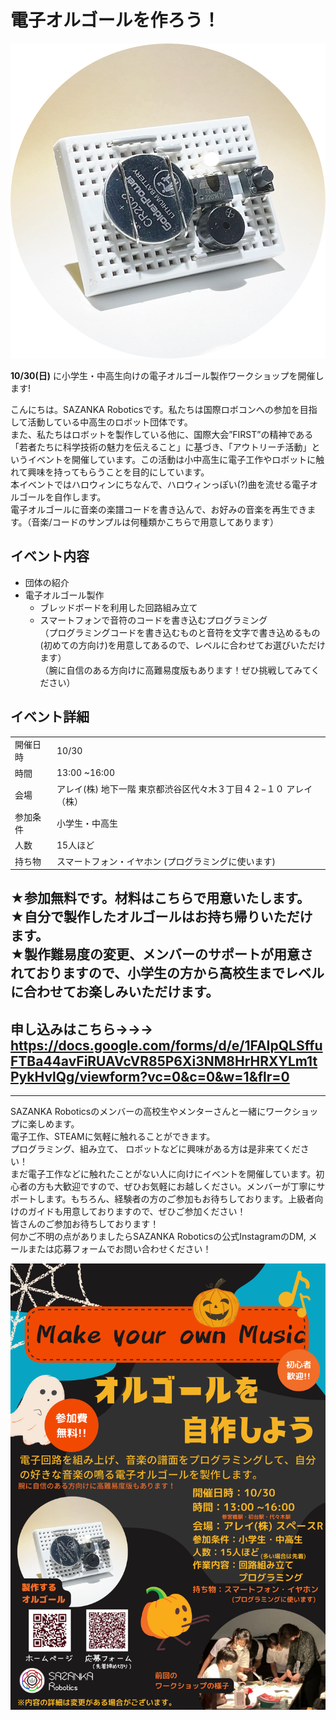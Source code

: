 # 電子オルゴールを作ろう！  

<div style="text-align:right;"><img src="img/221030music.png"></div>

**10/30(日)** に小学生・中高生向けの電子オルゴール製作ワークショップを開催します!  
  
こんにちは。SAZANKA Roboticsです。私たちは国際ロボコンへの参加を目指して活動している中高生のロボット団体です。  
また、私たちはロボットを製作している他に、国際大会”FIRST”の精神である「若者たちに科学技術の魅力を伝えること」に基づき、「アウトリーチ活動」というイベントを開催しています。この活動は小中高生に電子工作やロボットに触れて興味を持ってもらうことを目的にしています。  
本イベントではハロウィンにちなんで、ハロウィンっぽい(?)曲を流せる電子オルゴールを自作します。  
電子オルゴールに音楽の楽譜コードを書き込んで、お好みの音楽を再生できます。（音楽/コードのサンプルは何種類かこちらで用意してあります）  
  
## イベント内容  
- 団体の紹介  
- 電子オルゴール製作  
	- ブレッドボードを利用した回路組み立て  
	- スマートフォンで音符のコードを書き込むプログラミング  
（プログラミングコードを書き込むものと音符を文字で書き込めるもの(初めての方向け)を用意してあるので、レベルに合わせてお選びいただけます）  
（腕に自信のある方向けに高難易度版もあります！ぜひ挑戦してみてください）  
## イベント詳細  
| | |
|:--|:--|
|開催日時|10/30|  
|時間|13:00 ~16:00|  
|会場|アレイ(株) 地下一階  東京都渋谷区代々木３丁目４２−１０ アレイ（株）|  
|参加条件|小学生・中高生|  
|人数|15人ほど|  
|持ち物|スマートフォン・イヤホン (プログラミングに使います)|  

★参加無料です。材料はこちらで用意いたします。  
★自分で製作したオルゴールはお持ち帰りいただけます。  
★製作難易度の変更、メンバーのサポートが用意されておりますので、小学生の方から高校生までレベルに合わせてお楽しみいただけます。
---
## 申し込みはこちら→→→ https://docs.google.com/forms/d/e/1FAIpQLSffuFTBa44avFiRUAVcVR85P6Xi3NM8HrHRXYLm1tPykHvlQg/viewform?vc=0&c=0&w=1&flr=0
---

SAZANKA Roboticsのメンバーの高校生やメンターさんと一緒にワークショップに楽しめます。  
電子工作、STEAMに気軽に触れることができます。  
プログラミング、組み立て、 ロボットなどに興味がある方は是非来てください！  
まだ電子工作などに触れたことがない人に向けにイベントを開催しています。初心者の方も大歓迎ですので、ぜひお気軽にお越しください。メンバーが丁寧にサポートします。もちろん、経験者の方のご参加もお待ちしております。上級者向けのガイドも用意しておりますので、ぜひご参加ください！  
皆さんのご参加お待ちしております！  
何かご不明の点がありましたらSAZANKA Roboticsの公式InstagramのDM, メールまたは応募フォームでお問い合わせください！
  
  
  
<div style="text-align:center;"><img src="img/221030pos.png"></div>